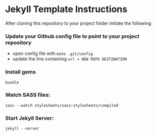 Jekyll Template Instructions
====================
After cloning this repository to your project folder initiate the following 

### Update your Github config file to point to your project repository
  * open config file with `mate .git/config`
  * update the line containing `url = NEW REPO DESTINATION`

### Install gems 
`bundle`

### Watch SASS files:
`sass --watch stylesheets/sass:stylesheets/compiled`

### Start Jekyll Server:
`jekyll --server`